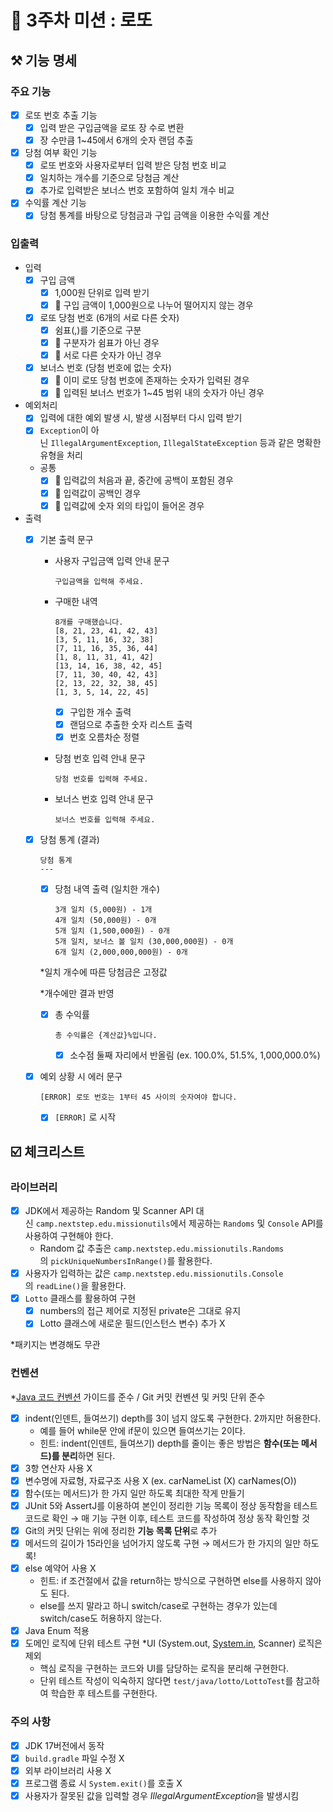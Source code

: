 # 🚀 3주차 미션 : 로또

## ⚒️ 기능 명세

### 주요 기능

- [x]  로또 번호 추출 기능
    - [x]  입력 받은 구입금액을 로또 장 수로 변환
    - [x]  장 수만큼 1~45에서 6개의 숫자 랜덤 추출
- [x]  당첨 여부 확인 기능
    - [x]  로또 번호와 사용자로부터 입력 받은 당첨 번호 비교
    - [x]  일치하는 개수를 기준으로 당첨금 계산
    - [x]  추가로 입력받은 보너스 번호 포함하여 일치 개수 비교
- [x]  수익률 계산 기능
    - [x]  당첨 통계를 바탕으로 당첨금과 구입 금액을 이용한 수익률 계산

### 입출력

- 입력
    - [x]  구입 금액
        - [x]  1,000원 단위로 입력 받기
        - [x]  🚨 구입 금액이 1,000원으로 나누어 떨어지지 않는 경우
    - [x]  로또 당첨 번호 (6개의 서로 다른 숫자)
        - [x]  쉼표(,)를 기준으로 구분
        - [x]  🚨 구분자가 쉼표가 아닌 경우
        - [x]  🚨 서로 다른 숫자가 아닌 경우
    - [x]  보너스 번호 (당첨 번호에 없는 숫자)
        - [x]  🚨 이미 로또 당첨 번호에 존재하는 숫자가 입력된 경우
        - [x]  🚨 입력된 보너스 번호가 1~45 범위 내의 숫자가 아닌 경우
- 예외처리
    - [x]  입력에 대한 예외 발생 시, 발생 시점부터 다시 입력 받기
    - [x]  `Exception`이 아닌 `IllegalArgumentException`, `IllegalStateException` 등과 같은 명확한 유형을 처리
    - 공통
        - [x]  🚨 입력값의 처음과 끝, 중간에 공백이 포함된 경우
        - [x]  🚨 입력값이 공백인 경우
        - [x]  🚨 입력값에 숫자 외의 타입이 들어온 경우

- 출력
    - [x]  기본 출력 문구
        - 사용자 구입금액 입력 안내 문구

            ```
            구입금액을 입력해 주세요.
            ```

        - 구매한 내역

            ```
            8개를 구매했습니다.
            [8, 21, 23, 41, 42, 43] 
            [3, 5, 11, 16, 32, 38] 
            [7, 11, 16, 35, 36, 44] 
            [1, 8, 11, 31, 41, 42] 
            [13, 14, 16, 38, 42, 45] 
            [7, 11, 30, 40, 42, 43] 
            [2, 13, 22, 32, 38, 45] 
            [1, 3, 5, 14, 22, 45]
            ```

            - [x]  구입한 개수 출력
            - [x]  랜덤으로 추출한 숫자 리스트 출력
            - [x]  번호 오름차순 정렬
        - 당첨 번호 입력 안내 문구

            ```
            당첨 번호를 입력해 주세요.
            ```

        - 보너스 번호 입력 안내 문구

            ```
            보너스 번호를 입력해 주세요.
            ```

    - [x]  당첨 통계 (결과)

       ```
       당첨 통계
       ---
       ```

        - [x]  당첨 내역 출력 (일치한 개수)

           ```
           3개 일치 (5,000원) - 1개
           4개 일치 (50,000원) - 0개
           5개 일치 (1,500,000원) - 0개
           5개 일치, 보너스 볼 일치 (30,000,000원) - 0개
           6개 일치 (2,000,000,000원) - 0개
           ```

          *일치 개수에 따른 당첨금은 고정값

          *개수에만 결과 반영

        - [x]  총 수익률

           ```
           총 수익률은 {계산값}%입니다.
           ```

            - [x]  소수점 둘째 자리에서 반올림 (ex. 100.0%, 51.5%, 1,000,000.0%)

    - [x]  예외 상황 시 에러 문구

       ```
       [ERROR] 로또 번호는 1부터 45 사이의 숫자여야 합니다.
       ```

        - [x]  `[ERROR]` 로 시작

## ☑️ 체크리스트

### 라이브러리

- [x]  JDK에서 제공하는 Random 및 Scanner API 대신 `camp.nextstep.edu.missionutils`에서 제공하는 `Randoms` 및 `Console` API를 사용하여 구현해야 한다.
    - Random 값 추출은 `camp.nextstep.edu.missionutils.Randoms`의 `pickUniqueNumbersInRange()`를 활용한다.
- [x]  사용자가 입력하는 값은 `camp.nextstep.edu.missionutils.Console`의 `readLine()`을 활용한다.
- [x]  `Lotto` 클래스를 활용하여 구현
    - [x]  numbers의 접근 제어로 지정된 private은 그대로 유지
    - [x]  Lotto 클래스에 새로운 필드(인스턴스 변수) 추가 X

  *패키지는 변경해도 무관


### 컨벤션

*[Java 코드 컨벤션](https://github.com/woowacourse/woowacourse-docs/tree/master/styleguide/java) 가이드를 준수 / Git 커밋 컨벤션 및 커밋 단위 준수

- [x]  indent(인덴트, 들여쓰기) depth를 3이 넘지 않도록 구현한다. 2까지만 허용한다.
    - 예를 들어 while문 안에 if문이 있으면 들여쓰기는 2이다.
    - 힌트: indent(인덴트, 들여쓰기) depth를 줄이는 좋은 방법은 **함수(또는 메서드)를 분리**하면 된다.
- [x]  3항 연산자 사용 X
- [x]  변수명에 자료형, 자료구조 사용 X (ex. carNameList (X) carNames(O))
- [x]  함수(또는 메서드)가 한 가지 일만 하도록 최대한 작게 만들기
- [x]  JUnit 5와 AssertJ를 이용하여 본인이 정리한 기능 목록이 정상 동작함을 테스트 코드로 확인 → 매 기능 구현 이후, 테스트 코드를 작성하여 정상 동작 확인할 것
- [x]  Git의 커밋 단위는 위에 정리한 **기능 목록 단위**로 추가
- [x]  메서드의 길이가 15라인을 넘어가지 않도록 구현 → 메서드가 한 가지의 일만 하도록!
- [x]  else 예약어 사용 X
    - 힌트: if 조건절에서 값을 return하는 방식으로 구현하면 else를 사용하지 않아도 된다.
    - else를 쓰지 말라고 하니 switch/case로 구현하는 경우가 있는데 switch/case도 허용하지 않는다.
- [x]  Java Enum 적용
- [x]  도메인 로직에 단위 테스트 구현  *UI (System.out, [System.in](http://system.in/), Scanner) 로직은 제외
    - 핵심 로직을 구현하는 코드와 UI를 담당하는 로직을 분리해 구현한다.
    - 단위 테스트 작성이 익숙하지 않다면 `test/java/lotto/LottoTest`를 참고하여 학습한 후 테스트를 구현한다.

### 주의 사항

- [x]  JDK 17버전에서 동작
- [x]  `build.gradle` 파일 수정 X
- [x]  외부 라이브러리 사용 X
- [x]  프로그램 종료 시 `System.exit()`를 호출 X
- [x]  사용자가 잘못된 값을 입력할 경우 *IllegalArgumentException*을 발생시킴